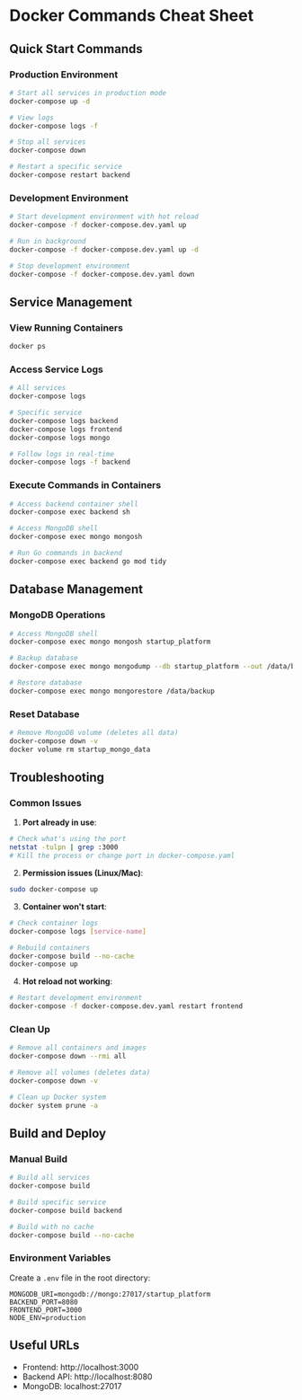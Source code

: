 # Docker Commands Cheat Sheet

## Quick Start Commands

### Production Environment
```bash
# Start all services in production mode
docker-compose up -d

# View logs
docker-compose logs -f

# Stop all services
docker-compose down

# Restart a specific service
docker-compose restart backend
```

### Development Environment
```bash
# Start development environment with hot reload
docker-compose -f docker-compose.dev.yaml up

# Run in background
docker-compose -f docker-compose.dev.yaml up -d

# Stop development environment
docker-compose -f docker-compose.dev.yaml down
```

## Service Management

### View Running Containers
```bash
docker ps
```

### Access Service Logs
```bash
# All services
docker-compose logs

# Specific service
docker-compose logs backend
docker-compose logs frontend
docker-compose logs mongo

# Follow logs in real-time
docker-compose logs -f backend
```

### Execute Commands in Containers
```bash
# Access backend container shell
docker-compose exec backend sh

# Access MongoDB shell
docker-compose exec mongo mongosh

# Run Go commands in backend
docker-compose exec backend go mod tidy
```

## Database Management

### MongoDB Operations
```bash
# Access MongoDB shell
docker-compose exec mongo mongosh startup_platform

# Backup database
docker-compose exec mongo mongodump --db startup_platform --out /data/backup

# Restore database
docker-compose exec mongo mongorestore /data/backup
```

### Reset Database
```bash
# Remove MongoDB volume (deletes all data)
docker-compose down -v
docker volume rm startup_mongo_data
```

## Troubleshooting

### Common Issues

1. **Port already in use**:
```bash
# Check what's using the port
netstat -tulpn | grep :3000
# Kill the process or change port in docker-compose.yaml
```

2. **Permission issues (Linux/Mac)**:
```bash
sudo docker-compose up
```

3. **Container won't start**:
```bash
# Check container logs
docker-compose logs [service-name]

# Rebuild containers
docker-compose build --no-cache
docker-compose up
```

4. **Hot reload not working**:
```bash
# Restart development environment
docker-compose -f docker-compose.dev.yaml restart frontend
```

### Clean Up
```bash
# Remove all containers and images
docker-compose down --rmi all

# Remove all volumes (deletes data)
docker-compose down -v

# Clean up Docker system
docker system prune -a
```

## Build and Deploy

### Manual Build
```bash
# Build all services
docker-compose build

# Build specific service
docker-compose build backend

# Build with no cache
docker-compose build --no-cache
```

### Environment Variables
Create a `.env` file in the root directory:
```env
MONGODB_URI=mongodb://mongo:27017/startup_platform
BACKEND_PORT=8080
FRONTEND_PORT=3000
NODE_ENV=production
```

## Useful URLs
- Frontend: http://localhost:3000
- Backend API: http://localhost:8080
- MongoDB: localhost:27017
